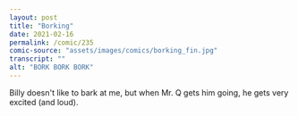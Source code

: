 ```yaml
---
layout: post
title: "Borking"
date: 2021-02-16
permalink: /comic/235
comic-source: "assets/images/comics/borking_fin.jpg"
transcript: ""
alt: "BORK BORK BORK"
---
```


Billy doesn't like to bark at me, but when Mr. Q gets him going, he gets very excited (and loud).
